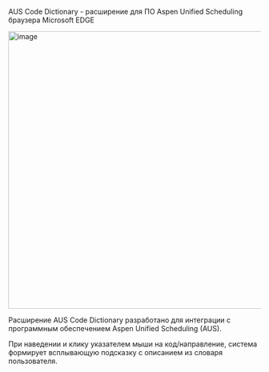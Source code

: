 AUS Code Dictionary - расширение для ПО Aspen Unified Scheduling браузера Microsoft EDGE

<img width="770" height="555" alt="image" src="https://github.com/user-attachments/assets/2ba99499-8eaf-4283-847f-0f6c92c23897" />

Расширение AUS Code Dictionary разработано для интеграции с программным обеспечением Aspen Unified Scheduling (AUS).

При наведении и клику указателем мыши на код/направление, система формирует всплывающую подсказку с описанием из словаря пользователя.
